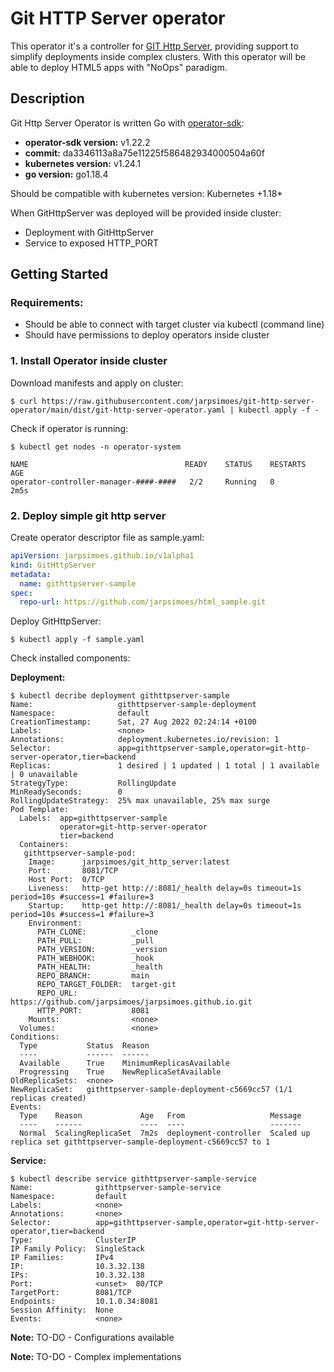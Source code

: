 # Git HTTP Server operator
This operator it's a controller for 
[GIT Http Server](https://github.com/jarpsimoes/git-http-server), 
providing support to simplify deployments inside complex clusters. 
With this operator will be able to deploy HTML5 apps with "NoOps" paradigm.

## Description
Git Http Server Operator is written Go with [operator-sdk](https://sdk.operatorframework.io/):

- **operator-sdk version:** v1.22.2 
- **commit:** da3346113a8a75e11225f586482934000504a60f
- **kubernetes version:** v1.24.1
- **go version:** go1.18.4

Should be compatible with kubernetes version: Kubernetes +1.18*

When GitHttpServer was deployed will be provided inside cluster:
- Deployment with GitHttpServer
- Service to exposed HTTP_PORT

## Getting Started

### Requirements:
- Should be able to connect with target cluster via kubectl (command line)
- Should have permissions to deploy operators inside cluster

### 1. Install Operator inside cluster
Download manifests and apply on cluster:
```shell
$ curl https://raw.githubusercontent.com/jarpsimoes/git-http-server-operator/main/dist/git-http-server-operator.yaml | kubectl apply -f -
```
Check if operator is running:
```shell
$ kubectl get nodes -n operator-system

NAME                                   READY    STATUS    RESTARTS   AGE
operator-controller-manager-####-####   2/2     Running   0          2m5s
```

### 2. Deploy simple git http server
Create operator descriptor file as sample.yaml:
```yaml
apiVersion: jarpsimoes.github.io/v1alpha1
kind: GitHttpServer
metadata:
  name: githttpserver-sample
spec:
  repo-url: https://github.com/jarpsimoes/html_sample.git
```

Deploy GitHttpServer:
```shell
$ kubectl apply -f sample.yaml
```

Check installed components:

**Deployment:**
```shell
$ kubectl decribe deployment githttpserver-sample
Name:                   githttpserver-sample-deployment
Namespace:              default
CreationTimestamp:      Sat, 27 Aug 2022 02:24:14 +0100
Labels:                 <none>
Annotations:            deployment.kubernetes.io/revision: 1
Selector:               app=githttpserver-sample,operator=git-http-server-operator,tier=backend
Replicas:               1 desired | 1 updated | 1 total | 1 available | 0 unavailable
StrategyType:           RollingUpdate
MinReadySeconds:        0
RollingUpdateStrategy:  25% max unavailable, 25% max surge
Pod Template:
  Labels:  app=githttpserver-sample
           operator=git-http-server-operator
           tier=backend
  Containers:
   githttpserver-sample-pod:
    Image:      jarpsimoes/git_http_server:latest
    Port:       8081/TCP
    Host Port:  0/TCP
    Liveness:   http-get http://:8081/_health delay=0s timeout=1s period=10s #success=1 #failure=3
    Startup:    http-get http://:8081/_health delay=0s timeout=1s period=10s #success=1 #failure=3
    Environment:
      PATH_CLONE:          _clone
      PATH_PULL:           _pull
      PATH_VERSION:        _version
      PATH_WEBHOOK:        _hook
      PATH_HEALTH:         _health
      REPO_BRANCH:         main
      REPO_TARGET_FOLDER:  target-git
      REPO_URL:            https://github.com/jarpsimoes/jarpsimoes.github.io.git
      HTTP_PORT:           8081
    Mounts:                <none>
  Volumes:                 <none>
Conditions:
  Type           Status  Reason
  ----           ------  ------
  Available      True    MinimumReplicasAvailable
  Progressing    True    NewReplicaSetAvailable
OldReplicaSets:  <none>
NewReplicaSet:   githttpserver-sample-deployment-c5669cc57 (1/1 replicas created)
Events:
  Type    Reason             Age   From                   Message
  ----    ------             ----  ----                   -------
  Normal  ScalingReplicaSet  7m2s  deployment-controller  Scaled up replica set githttpserver-sample-deployment-c5669cc57 to 1
```
**Service:**
```shell
$ kubectl describe service githttpserver-sample-service
Name:              githttpserver-sample-service
Namespace:         default
Labels:            <none>
Annotations:       <none>
Selector:          app=githttpserver-sample,operator=git-http-server-operator,tier=backend
Type:              ClusterIP
IP Family Policy:  SingleStack
IP Families:       IPv4
IP:                10.3.32.138
IPs:               10.3.32.138
Port:              <unset>  80/TCP
TargetPort:        8081/TCP
Endpoints:         10.1.0.34:8081
Session Affinity:  None
Events:            <none>

```

**Note:** TO-DO - Configurations available

**Note:** TO-DO - Complex implementations

